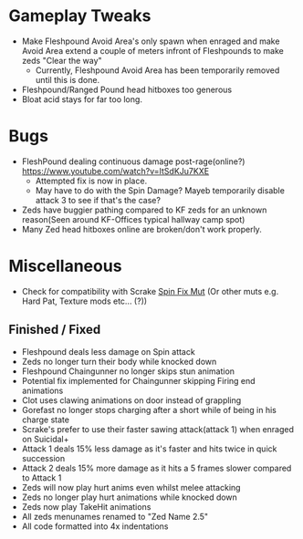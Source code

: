 # Gameplay Tweaks
 - Make Fleshpound Avoid Area's only spawn when enraged and make Avoid Area extend a couple of meters infront of Fleshpounds to make zeds "Clear the way" 
   - Currently, Fleshpound Avoid Area has been temporarily removed until this is done.
 - Fleshpound/Ranged Pound head hitboxes too generous
 - Bloat acid stays for far too long.


# Bugs
 - FleshPound dealing continuous damage post-rage(online?) https://www.youtube.com/watch?v=ItSdKJu7KXE 
   - Attempted fix is now in place.
   - May have to do with the Spin Damage? Mayeb temporarily disable attack 3 to see if that's the case?
 - Zeds have buggier pathing compared to KF zeds for an unknown reason(Seen around KF-Offices typical hallway camp spot)
 - Many Zed head hitboxes online are broken/don't work properly.
 
# Miscellaneous
 - Check for compatibility with Scrake [Spin Fix Mut](https://steamcommunity.com/sharedfiles/filedetails/?id=2046199794) (Or other muts e.g. Hard Pat, Texture mods etc... (?))

## Finished / Fixed
 - Fleshpound deals less damage on Spin attack
 - Zeds no longer turn their body while knocked down
 - Fleshpound Chaingunner no longer skips stun animation
 - Potential fix implemented for Chaingunner skipping Firing end animations
 - Clot uses clawing animations on door instead of grappling
 - Gorefast no longer stops charging after a short while of being in his charge state
 - Scrake's prefer to use their faster sawing attack(attack 1) when enraged on Suicidal+
  - Attack 1 deals 15% less damage as it's faster and hits twice in quick succession
  - Attack 2 deals 15% more damage as it hits a 5 frames slower compared to Attack 1
 - Zeds will now play hurt anims even whilst melee attacking  
 - Zeds no longer play hurt animations while knocked down  
 - Zeds now play TakeHit animations
 - All zeds menunames renamed to "Zed Name 2.5"
 - All code formatted into 4x indentations
